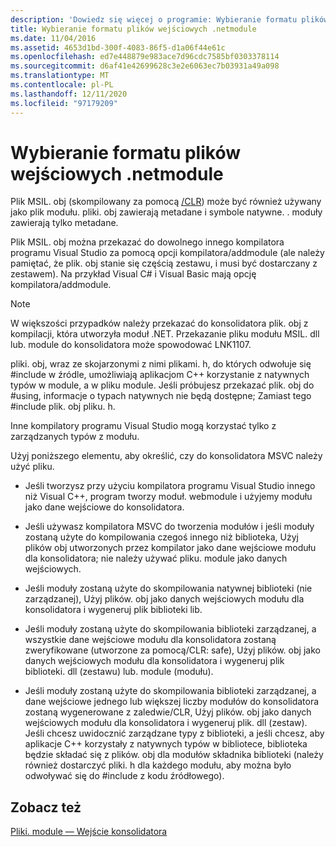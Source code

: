 ```yaml
---
description: 'Dowiedz się więcej o programie: Wybieranie formatu plików wejściowych modułu.'
title: Wybieranie formatu plików wejściowych .netmodule
ms.date: 11/04/2016
ms.assetid: 4653d1bd-300f-4083-86f5-d1a06f44e61c
ms.openlocfilehash: ed7e448879e983ace7d96cdc7585bf0303378114
ms.sourcegitcommit: d6af41e42699628c3e2e6063ec7b03931a49a098
ms.translationtype: MT
ms.contentlocale: pl-PL
ms.lasthandoff: 12/11/2020
ms.locfileid: "97179209"
---
```

# <a name="choosing-the-format-of-netmodule-input-files"></a>Wybieranie formatu plików wejściowych .netmodule

Plik MSIL. obj (skompilowany za pomocą [/CLR](clr-common-language-runtime-compilation.md)) może być również używany jako plik modułu.  pliki. obj zawierają metadane i symbole natywne.  . moduły zawierają tylko metadane.

Plik MSIL. obj można przekazać do dowolnego innego kompilatora programu Visual Studio za pomocą opcji kompilatora/addmodule (ale należy pamiętać, że plik. obj stanie się częścią zestawu, i musi być dostarczany z zestawem).  Na przykład Visual C# i Visual Basic mają opcję kompilatora/addmodule.

> [!NOTE]
> W większości przypadków należy przekazać do konsolidatora plik. obj z kompilacji, która utworzyła moduł .NET.  Przekazanie pliku modułu MSIL. dll lub. module do konsolidatora może spowodować LNK1107.

pliki. obj, wraz ze skojarzonymi z nimi plikami. h, do których odwołuje się #include w źródle, umożliwiają aplikacjom C++ korzystanie z natywnych typów w module, a w pliku module.  Jeśli próbujesz przekazać plik. obj do #using, informacje o typach natywnych nie będą dostępne; Zamiast tego #include plik. obj pliku. h.

Inne kompilatory programu Visual Studio mogą korzystać tylko z zarządzanych typów z modułu.

Użyj poniższego elementu, aby określić, czy do konsolidatora MSVC należy użyć pliku.

- Jeśli tworzysz przy użyciu kompilatora programu Visual Studio innego niż Visual C++, program tworzy moduł. webmodule i użyjemy modułu jako dane wejściowe do konsolidatora.

- Jeśli używasz kompilatora MSVC do tworzenia modułów i jeśli moduły zostaną użyte do kompilowania czegoś innego niż biblioteka, Użyj plików obj utworzonych przez kompilator jako dane wejściowe modułu dla konsolidatora; nie należy używać pliku. module jako danych wejściowych.

- Jeśli moduły zostaną użyte do skompilowania natywnej biblioteki (nie zarządzanej), Użyj plików. obj jako danych wejściowych modułu dla konsolidatora i wygeneruj plik biblioteki lib.

- Jeśli moduły zostaną użyte do skompilowania biblioteki zarządzanej, a wszystkie dane wejściowe modułu dla konsolidatora zostaną zweryfikowane (utworzone za pomocą/CLR: safe), Użyj plików. obj jako danych wejściowych modułu dla konsolidatora i wygeneruj plik biblioteki. dll (zestawu) lub. module (modułu).

- Jeśli moduły zostaną użyte do skompilowania biblioteki zarządzanej, a dane wejściowe jednego lub większej liczby modułów do konsolidatora zostaną wygenerowane z zaledwie/CLR, Użyj plików. obj jako danych wejściowych modułu dla konsolidatora i wygeneruj plik. dll (zestaw).  Jeśli chcesz uwidocznić zarządzane typy z biblioteki, a jeśli chcesz, aby aplikacje C++ korzystały z natywnych typów w bibliotece, biblioteka będzie składać się z plików. obj dla modułów składnika biblioteki (należy również dostarczyć pliki. h dla każdego modułu, aby można było odwoływać się do #include z kodu źródłowego).

## <a name="see-also"></a>Zobacz też

[Pliki. module — Wejście konsolidatora](netmodule-files-as-linker-input.md)
